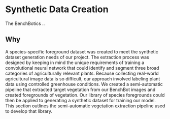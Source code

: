 # Synthetic Data Creation

The BenchBotics ..

## Why
A species-specific foreground dataset was created to meet the synthetic dataset generation needs of our project. The extraction process was designed by keeping in mind the unique requirements of training a convolutional neural network that could identify and segment three broad categories of agriculturally relevant plants. Because collecting real-world agricultural image data is so difficult, our approach involved labeling plant data using controlled greenhouse conditions. We created a semi-automatic pipeline that extracted target vegetation from our BenchBot images and created foregrounds of vegetation. Our library of species foregrounds could then be applied to generating a synthetic dataset for training our model. This section outlines the semi-automatic vegetation extraction pipeline used to develop that library.


